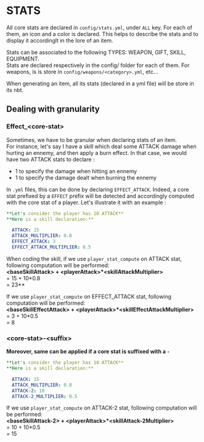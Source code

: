 # STATS
All core stats are declared in `config/stats.yml`, under `ALL` key. For each of them, an icon and a color is declared. This helps to describe the stats and to display it accordinglt in the lore of an item.

Stats can be associated to the following TYPES: WEAPON, GIFT, SKILL, EQUIPMENT.   
Stats are declared respectively in the config/ folder for each of them. For weapons, is is store in `config/weapons/<category>.yml`, etc...

When generating an item, all its stats (declared in a yml file) will be store in its nbt.

## Dealing with granularity

### Effect_\<core-stat>
Sometimes, we have to be granular when declaring stats of an item.  
For instance, let's say I have a skill which deal some ATTACK damage when hurting an ennemy, and then apply a burn effect. In that case, we would have two ATTACK stats to declare : 
- 1 to specify the damage when hitting an ennemy
- 1 to specify the damage dealt when burning the ennemy

In `.yml` files, this can be done by declaring `EFFECT_ATTACK`. Indeed, a core stat prefixed by a `EFFECT` prefix will be detected and accordingly computed with the core stat of a player. Let's illustrate it with an example :

```yml
**Let's consider the player has 10 ATTACK**
**Here is a skill declaration:**

  ATTACK: 15
  ATTACK_MULTIPLIER: 0.8
  EFFECT_ATTACK: 3
  EFFECT_ATTACK_MULTIPLIER: 0.5
```

When coding the skill, if we use `player_stat_compute` on ATTACK stat, following computation will be performed:  
**\<baseSkillAttack> + \<playerAttack>*\<skillAttackMultiplier>**  
 = 15 + 10*0.8  
 = 23**

If we use `player_stat_compute` on EFFECT_ATTACK stat, following computation will be performed:  
**\<baseSkillEffectAttack> + \<playerAttack>*\<skillEffectAttackMultiplier>**  
 = 3 + 10*0.5   
 = 8

### \<core-stat>-\<suffix>
**Moreover, same can be applied if a core stat is suffixed with a `-`**
```yml
**Let's consider the player has 10 ATTACK**
**Here is a skill declaration:**

  ATTACK: 15
  ATTACK_MULTIPLIER: 0.8
  ATTACK-2: 10
  ATTACK-2_MULTIPLIER: 0.5
```
If we use `player_stat_compute` on ATTACK-2 stat, following computation will be performed:  
**\<baseSkillAttack-2> + \<playerAttack>*\<skillAttack-2Multiplier>**  
 = 10 + 10*0.5   
 = 15